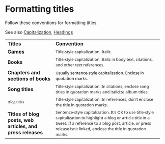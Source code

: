 # Formatting titles

Follow these conventions for formatting titles.

See also [Capitalization](/style-guide/capitalization), [Headings](/style-guide/scannable-content/headings)

<table>
<tbody>
<tr class="odd">
<td><b>Titles</b></td>
<td><b>Convention</b></td>
</tr>
<tr class="even">
<td><div>
<b>Games </b>
</div></td>
<td><div>
<span style="font-family:Segoe UI;font-size:small;">Title-style capitalization. Italic.</span>
</div></td>
</tr>
<tr class="odd">
<td><div>
<b>Books</b>
</div></td>
<td><div>
<span style="font-family:Segoe UI;font-size:small;">Title-style capitalization. Italic in body text, citations, and other text references.</span>
</div></td>
</tr>
<tr class="even">
<td><div>
<b>Chapters and sections of books</b>
</div></td>
<td><div>
<span><span style="color:#000000;font-family:Segoe UI;font-size:small;">Usually sentence-style capitalization. Enclose in quotation marks.</span></span>
</div></td>
</tr>
<tr class="odd">
<td><div>
<div>
<b>Song titles</b>
</div>
</div></td>
<td><div>
<div>
<span style="font-family:Segoe UI;font-size:small;">Title-style capitalization. In citations, enclose song titles in quotation marks and italicize album titles.</span>
</div>
</div></td>
</tr>
<tr class="even">
<td><span style="font-family:&#39;Segoe UI Semibold&#39;;font-size:small;">Blog titles</span></td>
<td><span style="font-family:&#39;Segoe UI&#39;;font-size:small;">Title-style capitalization. In references, don't enclose the title in quotation marks.</span></td>
</tr>
<tr class="odd">
<td><div>
<div>
<b>Titles of blog posts, web articles, and press releases</b>
</div>
</div></td>
<td><div>
<div>
<span style="font-family:Segoe UI;font-size:small;">Sentence-style capitalization. It's OK to use title-style capitalization to highlight a blog or article title in a tweet. If a reference to a blog post, article, or press release isn't linked, enclose the title in quotation marks.</span>
</div>
</div></td>
</tr>
</tbody>
</table>
